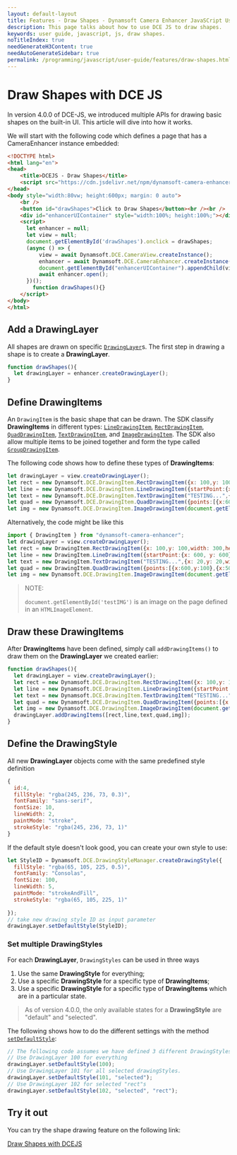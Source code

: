 ```yaml
---
layout: default-layout
title: Features - Draw Shapes - Dynamsoft Camera Enhancer JavaSCript User Guide
description: This page talks about how to use DCE JS to draw shapes.
keywords: user guide, javascript, js, draw shapes.
noTitleIndex: true
needGenerateH3Content: true
needAutoGenerateSidebar: true
permalink: /programming/javascript/user-guide/features/draw-shapes.html
---
```


# Draw Shapes with DCE JS

In version 4.0.0 of DCE-JS, we introduced multiple APIs for drawing basic shapes on the built-in UI. This article will dive into how it works.

We will start with the following code which defines a page that has a CameraEnhancer instance embedded:

```html
<!DOCTYPE html>
<html lang="en">
<head>
    <title>DCEJS - Draw Shapes</title>
    <script src="https://cdn.jsdelivr.net/npm/dynamsoft-camera-enhancer/dist/dce.js"></script>
</head>
<body style="width:80vw; height:600px; margin: 0 auto">
    <br />
    <button id="drawShapes">Click to Draw Shapes</button><br /><br />
    <div id="enhancerUIContainer" style="width:100%; height:100%;"></div>
    <script>
      let enhancer = null;
      let view = null;
      document.getElementById('drawShapes').onclick = drawShapes;
      (async () => {
          view = await Dynamsoft.DCE.CameraView.createInstance();
          enhancer = await Dynamsoft.DCE.CameraEnhancer.createInstance(view);
          document.getElementById("enhancerUIContainer").appendChild(view.getUIElement());
          await enhancer.open();
      })();
        function drawShapes(){}
    </script>
</body>
</html>
```

## Add a DrawingLayer

All shapes are drawn on specific [`DrawingLayer`](../../api-reference/drawinglayer.md)s. The first step in drawing a shape is to create a **DrawingLayer**.

```javascript
function drawShapes(){
  let drawingLayer = enhancer.createDrawingLayer();
}
```

## Define DrawingItems

An `DrawingItem` is the basic shape that can be drawn. The SDK classify **DrawingItems** in different types: [`LineDrawingItem`](../../api-reference/drawingitem.md#linedrawingItem), [`RectDrawingItem`](../../api-reference/drawingitem.md#rectdrawingitem), [`QuadDrawingItem`](../../api-reference/drawingitem.md#quaddrawingitem), [`TextDrawingItem`](../../api-reference/drawingitem.md#textdrawingitem), and [`ImageDrawingItem`](../../api-reference/drawingitem.md#imagedrawingitem). The SDK also allow multiple items to be joined together and form the type called [`GroupDrawingItem`](../../api-reference/drawingitem.md#groupdrawingitem).

The following code shows how to define these types of **DrawingItems**:

```javascript
let drawingLayer = view.createDrawingLayer();
let rect = new Dynamsoft.DCE.DrawingItem.RectDrawingItem({x: 100,y: 100,width: 300,height: 300});
let line = new Dynamsoft.DCE.DrawingItem.LineDrawingItem({startPoint:{x: 600, y: 600}, endPoint:{x: 1050, y: 400}});
let text = new Dynamsoft.DCE.DrawingItem.TextDrawingItem("TESTING...",{x: 20,y: 20,width: 100,height: 100});
let quad = new Dynamsoft.DCE.DrawingItem.QuadDrawingItem({points:[{x:600,y:100},{x:500,y:300},{x:700,y:300},{x:700,y:100}]});
let img = new Dynamsoft.DCE.DrawingItem.ImageDrawingItem(document.getElementById('testIMG'),{x: 200,y: 200,width: 300,height: 300},true);
```

Alternatively, the code might be like this

```javascript
import { DrawingItem } from "dynamsoft-camera-enhancer";
let drawingLayer = view.createDrawingLayer();
let rect = new DrawingItem.RectDrawingItem({x: 100,y: 100,width: 300,height: 300});
let line = new DrawingItem.LineDrawingItem({startPoint:{x: 600, y: 600}, endPoint:{x: 1050, y: 400}});
let text = new DrawingItem.TextDrawingItem("TESTING...",{x: 20,y: 20,width: 100,height: 100});
let quad = new DrawingItem.QuadDrawingItem({points:[{x:600,y:100},{x:500,y:300},{x:700,y:300},{x:700,y:100}]});
let img = new Dynamsoft.DCE.DrawingItem.ImageDrawingItem(document.getElementById('testIMG'),{x: 200,y: 200,width: 300,height: 300},true);
```

> NOTE:
>
> `document.getElementById('testIMG')` is an image on the page defined in an `HTMLImageElement`.

## Draw these DrawingItems

After **DrawingItems** have been defined, simply call `addDrawingItems()` to draw them on the **DrawingLayer** we created earlier:

```javascript
function drawShapes(){
  let drawingLayer = view.createDrawingLayer();
  let rect = new Dynamsoft.DCE.DrawingItem.RectDrawingItem({x: 100,y: 100,width: 300,height: 300});
  let line = new Dynamsoft.DCE.DrawingItem.LineDrawingItem({startPoint:{x: 600, y: 600}, endPoint:{x: 1050, y: 400}});
  let text = new Dynamsoft.DCE.DrawingItem.TextDrawingItem("TESTING...",{x: 20,y: 20,width: 100,height: 100});
  let quad = new Dynamsoft.DCE.DrawingItem.QuadDrawingItem({points:[{x:600,y:100},{x:500,y:300},{x:700,y:300},{x:700,y:100}]});
  let img = new Dynamsoft.DCE.DrawingItem.ImageDrawingItem(document.getElementById('testIMG'),{x: 200,y: 200,width: 300,height: 300},true);
  drawingLayer.addDrawingItems([rect,line,text,quad,img]);
}
```

## Define the DrawingStyle

All new **DrawingLayer** objects come with the same predefined style definition

```javascript
{
  id:4,
  fillStyle: "rgba(245, 236, 73, 0.3)",
  fontFamily: "sans-serif",
  fontSize: 10,
  lineWidth: 2,
  paintMode: "stroke",
  strokeStyle: "rgba(245, 236, 73, 1)"
}
```

If the default style doesn't look good, you can create your own style to use:

```javascript
let StyleID = Dynamsoft.DCE.DrawingStyleManager.createDrawingStyle({
  fillStyle: "rgba(65, 105, 225, 0.5)",
  fontFamily: "Consolas",
  fontSize: 100,
  lineWidth: 5,
  paintMode: "strokeAndFill",
  strokeStyle: "rgba(65, 105, 225, 1)"
  
});
// take new drawing style ID as input parameter
drawingLayer.setDefaultStyle(StyleID);
```

### Set multiple DrawingStyles

For each **DrawingLayer**, `DrawingStyles` can be used in three ways

1. Use the same **DrawingStyle** for everything;
2. Use a specific **DrawingStyle** for a specific type of **DrawingItems**;
3. Use a specific **DrawingStyle** for a specific type of **DrawingItems** which are in a particular state.

> As of version 4.0.0, the only available states for a **DrawingStyle** are "default" and "selected".

The following shows how to do the different settings with the method [`setDefaultStyle`](../../api-reference/drawinglayer.md#setdefaultstyle):

```javascript
// The following code assumes we have defined 3 different DrawingStyles with IDs 100, 101 and 102.
// Use DrawingLayer 100 for everything
drawingLayer.setDefaultStyle(100);
// Use DrawingLayer 101 for all selected drawingStyles.
drawingLayer.setDefaultStyle(101, "selected");
// Use DrawingLayer 102 for selected "rect"s
drawingLayer.setDefaultStyle(102, "selected", "rect");
```

## Try it out

You can try the shape drawing feature on the following link:

[Draw Shapes with DCEJS](https://jsfiddle.net/DynamsoftTeam/mjnq07Lp/)
